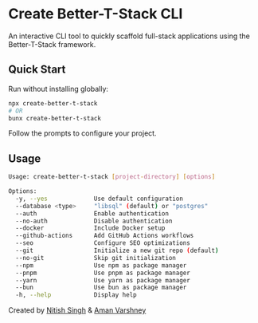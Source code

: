 # Create Better-T-Stack CLI

An interactive CLI tool to quickly scaffold full-stack applications using the Better-T-Stack framework.

## Quick Start

Run without installing globally:

```bash
npx create-better-t-stack
# OR
bunx create-better-t-stack
```

Follow the prompts to configure your project.

## Usage

```bash
Usage: create-better-t-stack [project-directory] [options]

Options:
  -y, --yes             Use default configuration
  --database <type>     "libsql" (default) or "postgres"
  --auth                Enable authentication
  --no-auth             Disable authentication
  --docker              Include Docker setup
  --github-actions      Add GitHub Actions workflows
  --seo                 Configure SEO optimizations
  --git                 Initialize a new git repo (default)
  --no-git              Skip git initialization
  --npm                 Use npm as package manager
  --pnpm                Use pnpm as package manager
  --yarn                Use yarn as package manager
  --bun                 Use bun as package manager
  -h, --help            Display help
```
Created by [Nitish Singh](https://github.com/nitishsinghal) & [Aman Varshney](https://github.com/AmanVarshney01)
